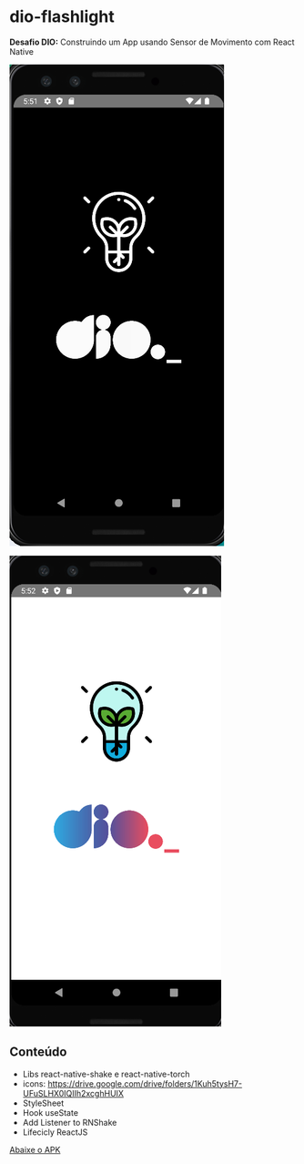 # dio-flashlight

**Desafio DIO:** Construindo um App usando Sensor de Movimento com React Native

![APK app | Apagado](imgs/prints/acesa.png)

![APK app | Aceso](imgs/prints/apagada.png)

## Conteúdo

- Libs react-native-shake e react-native-torch
- icons: https://drive.google.com/drive/folders/1Kuh5tysH7-UFuSLHX0IQIIh2xcghHUIX
- StyleSheet
- Hook useState
- Add Listener to RNShake
- Lifecicly ReactJS


[Abaixe o APK](https://github.com/TiagoMerc/dio-flashlight/releases/tag/1.0.0)